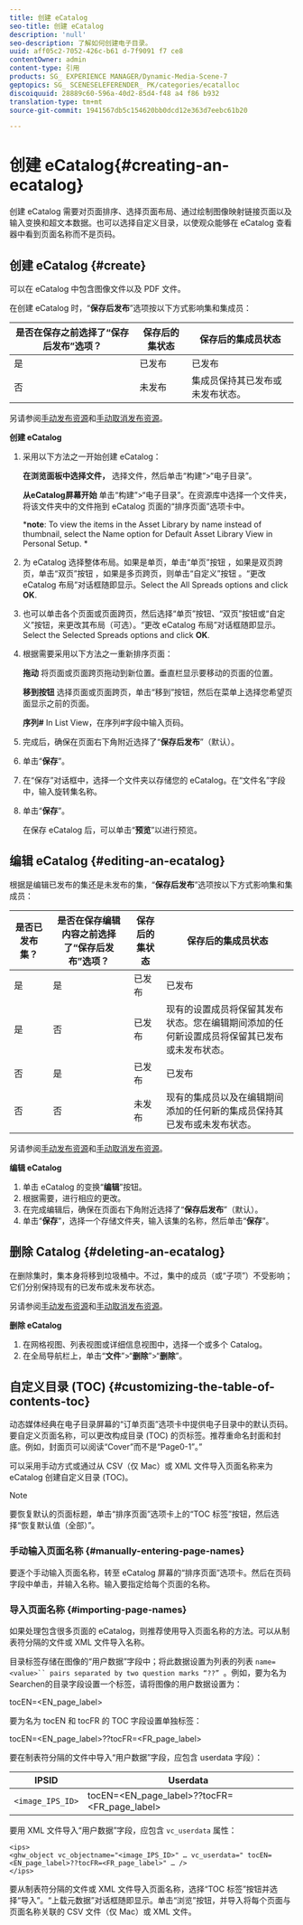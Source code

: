 ```yaml
---
title: 创建 eCatalog
seo-title: 创建 eCatalog
description: 'null'
seo-description: 了解如何创建电子目录。
uuid: aff05c2-7052-426c-b61 d-7f9091 f7 ce8
contentOwner: admin
content-type: 引用
products: SG_ EXPERIENCE MANAGER/Dynamic-Media-Scene-7
geptopics: SG_ SCENESELEFERENDER_ PK/categories/ecatalloc
discoiquuid: 28889c60-596a-40d2-85d4-f48 a4 f86 b932
translation-type: tm+mt
source-git-commit: 1941567db5c154620bb0dcd12e363d7eebc61b20

---
```



# 创建 eCatalog{#creating-an-ecatalog}

创建 eCatalog 需要对页面排序、选择页面布局、通过绘制图像映射链接页面以及输入变换和超文本数据。也可以选择自定义目录，以使观众能够在 eCatalog 查看器中看到页面名称而不是页码。

## 创建 eCatalog {#create}

可以在 eCatalog 中包含图像文件以及 PDF 文件。

在创建 eCatalog 时，“**保存后发布**”选项按以下方式影响集和集成员：

| 是否在保存之前选择了“保存后发布”选项？ | 保存后的集状态 | 保存后的集成员状态 |
|--- |--- |--- |
| 是 | 已发布 | 已发布 |
| 否 | 未发布 | 集成员保持其已发布或未发布状态。 |

另请参阅[手动发布资源](publishing-files.md#manually_publishing_assets)和[手动取消发布资源](publishing-files.md#manually_unpublishing_assets)。

**创建 eCatalog**

1. 采用以下方法之一开始创建 eCatalog：

   **在浏览面板中选择文件，** 选择文件，然后单击“构建”&gt;“电子目录”。

   **从eCatalog屏幕开始** 单击“构建”&gt;“电子目录”。在资源库中选择一个文件夹，将该文件夹中的文件拖到 eCatalog 页面的“排序页面”选项卡中。

   ***note**: To view the items in the Asset Library by name instead of thumbnail, select the Name option for Default Asset Library View in Personal Setup. *

1. 为 eCatalog 选择整体布局。如果是单页，单击“单页”按钮 ，如果是双页跨页，单击“双页”按钮 ，如果是多页跨页，则单击“自定义”按钮 。“更改 eCatalog 布局”对话框随即显示。Select the All Spreads options and click **OK**.
1. 也可以单击各个页面或页面跨页，然后选择“单页”按钮、“双页”按钮或“自定义”按钮，来更改其布局（可选）。“更改 eCatalog 布局”对话框随即显示。Select the Selected Spreads options and click **OK**.
1. 根据需要采用以下方法之一重新排序页面：

   **拖动** 将页面或页面跨页拖动到新位置。垂直栏显示要移动的页面的位置。

   **移到按钮** 选择页面或页面跨页，单击“移到”按钮，然后在菜单上选择您希望页面显示之前的页面。

   **序列#** In List View，在序列#字段中输入页码。

1. 完成后，确保在页面右下角附近选择了“**保存后发布**”（默认）。
1. 单击“**保存**”。
1. 在“保存”对话框中，选择一个文件夹以存储您的 eCatalog。在“文件名”字段中，输入旋转集名称。
1. 单击“**保存**”。

   在保存 eCatalog 后，可以单击“**预览**”以进行预览。

## 编辑 eCatalog {#editing-an-ecatalog}

根据是编辑已发布的集还是未发布的集，“**保存后发布**”选项按以下方式影响集和集成员：

| 是否已发布集？ | 是否在保存编辑内容之前选择了“保存后发布”选项？ | 保存后的集状态 | 保存后的集成员状态 |
|--- |--- |--- |--- |
| 是 | 是 | 已发布 | 已发布 |
| 是 | 否 | 已发布 | 现有的设置成员将保留其发布状态。您在编辑期间添加的任何新设置成员将保留其已发布或未发布状态。 |
| 否 | 是 | 已发布 | 已发布 |
| 否 | 否 | 未发布 | 现有的集成员以及在编辑期间添加的任何新的集成员保持其已发布或未发布状态。 |

另请参阅[手动发布资源](publishing-files.md#manually_publishing_assets)和[手动取消发布资源](publishing-files.md#manually_unpublishing_assets)。

**编辑 eCatalog**

1. 单击 eCatalog 的变换“**编辑**”按钮。
1. 根据需要，进行相应的更改。
1. 在完成编辑后，确保在页面右下角附近选择了“**保存后发布**”（默认）。
1. 单击“**保存**”，选择一个存储文件夹，输入该集的名称，然后单击“**保存**”。

## 删除 Catalog {#deleting-an-ecatalog}

在删除集时，集本身将移到垃圾桶中。不过，集中的成员（或“子项”）不受影响；它们分别保持现有的已发布或未发布状态。

另请参阅[手动发布资源](publishing-files.md#manually_publishing_assets)和[手动取消发布资源](publishing-files.md#manually_unpublishing_assets)。

**删除 eCatalog**

1. 在网格视图、列表视图或详细信息视图中，选择一个或多个 Catalog。
1. 在全局导航栏上，单击“**文件**”&gt;“**删除**”&gt;“**删除**”。

## 自定义目录 (TOC) {#customizing-the-table-of-contents-toc}

动态媒体经典在电子目录屏幕的“订单页面”选项卡中提供电子目录中的默认页码。要自定义页面名称，可以更改构成目录 (TOC) 的页标签。推荐重命名封面和封底。例如，封面页可以阅读“Cover”而不是“Page0-1”。”

可以采用手动方式或通过从 CSV（仅 Mac）或 XML 文件导入页面名称来为 eCatalog 创建自定义目录 (TOC)。

>[!NOTE]
>
>要恢复默认的页面标题，单击“排序页面”选项卡上的“TOC 标签”按钮，然后选择“恢复默认值（全部）”。

### 手动输入页面名称 {#manually-entering-page-names}

要逐个手动输入页面名称，转至 eCatalog 屏幕的“排序页面”选项卡。然后在页码字段中单击，并输入名称。输入要指定给每个页面的名称。

### 导入页面名称 {#importing-page-names}

如果处理包含很多页面的 eCatalog，则推荐使用导入页面名称的方法。可以从制表符分隔的文件或 XML 文件导入名称。

目录标签存储在图像的“用户数据”字段中；将此数据设置为列表的列表 `name=<value>`` pairs separated by two question marks “??” `。例如，要为名为Searchen的目录字段设置一个标签，请将图像的用户数据设置为：

tocEN=&lt;EN_page_label&gt;

要为名为 tocEN 和 tocFR 的 TOC 字段设置单独标签：

tocEN=&lt;EN_page_label&gt;??tocFR=&lt;FR_page_label&gt;

要在制表符分隔的文件中导入“用户数据”字段，应包含 userdata 字段）：

| IPSID | Userdata |
|--- |--- |
| `<image_IPS_ID>` | tocEN=&lt;EN_page_label&gt;??tocFR=&lt;FR_page_label&gt; |

要用 XML 文件导入“用户数据”字段，应包含 `vc_userdata` 属性：

```as3
<ips> 
<ghw_object vc_objectname="<image_IPS_ID>" … vc_userdata=" tocEN=<EN_page_label>??tocFR=<FR_page_label>" … /> 
</ips>
```

要从制表符分隔的文件或 XML 文件导入页面名称，选择“TOC 标签”按钮并选择“导入”。“上载元数据”对话框随即显示。单击“浏览”按钮，并导入将每个页面与页面名称关联的 CSV 文件（仅 Mac）或 XML 文件。
